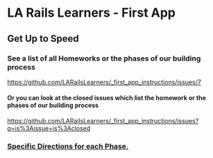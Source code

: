 # LA Rails Learners - First App

## Get Up to Speed

### See a list of all Homeworks or the phases of our building process

https://github.com/LARailsLearners/_first_app_instructions/issues/7

#### Or you can look at the closed issues which list the homework or the phases of our building process 

https://github.com/LARailsLearners/_first_app_instructions/issues?q=is%3Aissue+is%3Aclosed

### [Specific Directions for each Phase.](https://gist.github.com/jendiamond/f6432d1a102b2ca6a429)
